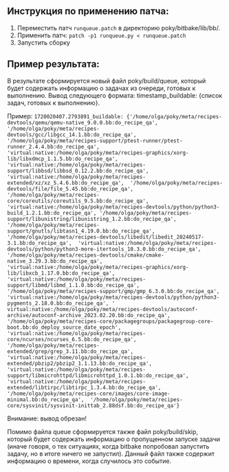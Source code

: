 ## Инструкция по применению патча:
1. Переместить патч `runqueue.patch` в директорию poky/bitbake/lib/bb/.
2. Применить патч: `patch -p1 runqueue.py < runqueue.patch`
3. Запустить сборку

## Пример результата:
В результате сформируется новый файл poky/build/queue, который будет содержать информацию о задачах из очереди, готовых к выполнению. Вывод следующего формата: timestamp_buildable: {список задач, готовых к выполнению}.

Пример: 
`1720020407.2793891_buildable: {'/home/olga/poky/meta/recipes-devtools/qemu/qemu-native_9.0.0.bb:do_recipe_qa', '/home/olga/poky/meta/recipes-devtools/gcc/libgcc_14.1.bb:do_recipe_qa', 
'/home/olga/poky/meta/recipes-support/ptest-runner/ptest-runner_2.4.4.bb:do_recipe_qa', 'virtual:native:/home/olga/poky/meta/recipes-graphics/xorg-lib/libxdmcp_1.1.5.bb:do_recipe_qa', 
'virtual:native:/home/olga/poky/meta/recipes-support/libbsd/libbsd_0.12.2.bb:do_recipe_qa', 'virtual:native:/home/olga/poky/meta/recipes-extended/xz/xz_5.4.6.bb:do_recipe_qa', 
'/home/olga/poky/meta/recipes-devtools/file/file_5.45.bb:do_recipe_qa', '/home/olga/poky/meta/recipes-core/coreutils/coreutils_9.5.bb:do_recipe_qa', 
'virtual:native:/home/olga/poky/meta/recipes-devtools/python/python3-build_1.2.1.bb:do_recipe_qa', '/home/olga/poky/meta/recipes-support/libunistring/libunistring_1.2.bb:do_recipe_qa', 
'/home/olga/poky/meta/recipes-support/gnutls/libtasn1_4.19.0.bb:do_recipe_qa', '/home/olga/poky/meta/recipes-devtools/libedit/libedit_20240517-3.1.bb:do_recipe_qa', 
'virtual:native:/home/olga/poky/meta/recipes-devtools/python/python3-more-itertools_10.3.0.bb:do_recipe_qa', '/home/olga/poky/meta/recipes-devtools/cmake/cmake-native_3.29.3.bb:do_recipe_qa', 
'virtual:native:/home/olga/poky/meta/recipes-graphics/xorg-lib/libxcb_1.17.0.bb:do_recipe_qa', 'virtual:native:/home/olga/poky/meta/recipes-support/libmd/libmd_1.1.0.bb:do_recipe_qa', 
'/home/olga/poky/meta/recipes-support/gmp/gmp_6.3.0.bb:do_recipe_qa', 'virtual:native:/home/olga/poky/meta/recipes-devtools/python/python3-pygments_2.18.0.bb:do_recipe_qa', '
virtual:native:/home/olga/poky/meta/recipes-devtools/autoconf-archive/autoconf-archive_2023.02.20.bb:do_recipe_qa', '/home/olga/poky/meta/recipes-core/packagegroups/packagegroup-core-boot.bb:do_deploy_source_date_epoch', 
'virtual:native:/home/olga/poky/meta/recipes-core/ncurses/ncurses_6.5.bb:do_recipe_qa', '/home/olga/poky/meta/recipes-extended/grep/grep_3.11.bb:do_recipe_qa', 
'virtual:native:/home/olga/poky/meta/recipes-extended/pbzip2/pbzip2_1.1.13.bb:do_recipe_qa', 'virtual:native:/home/olga/poky/meta/recipes-support/libmicrohttpd/libmicrohttpd_1.0.1.bb:do_recipe_qa', 
'virtual:native:/home/olga/poky/meta/recipes-extended/libtirpc/libtirpc_1.3.4.bb:do_recipe_qa', '/home/olga/poky/meta/recipes-core/images/core-image-minimal.bb:do_recipe_qa', 
'/home/olga/poky/meta/recipes-core/sysvinit/sysvinit-inittab_2.88dsf.bb:do_recipe_qa'}`

Внимание: вывод обрезан!


Помимо файла queue сформируется также файл poky/build/skip, который будет содержать информацию о пропущенном запуске задачи (иначе говоря, о тех ситуациях, когда bitbake попробовал запустить задачу, но в итоге ничего не запустил). Данный файл также содержит информацию о времени, когда случилось это событие.
